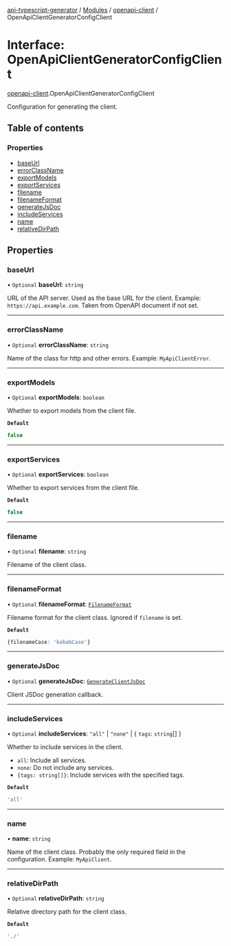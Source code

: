 [api-typescript-generator](../../README.md) / [Modules](../modules.md) / [openapi-client](../modules/openapi_client.md) / OpenApiClientGeneratorConfigClient

# Interface: OpenApiClientGeneratorConfigClient

[openapi-client](../modules/openapi_client.md).OpenApiClientGeneratorConfigClient

Configuration for generating the client.

## Table of contents

### Properties

- [baseUrl](openapi_client.OpenApiClientGeneratorConfigClient.md#baseurl)
- [errorClassName](openapi_client.OpenApiClientGeneratorConfigClient.md#errorclassname)
- [exportModels](openapi_client.OpenApiClientGeneratorConfigClient.md#exportmodels)
- [exportServices](openapi_client.OpenApiClientGeneratorConfigClient.md#exportservices)
- [filename](openapi_client.OpenApiClientGeneratorConfigClient.md#filename)
- [filenameFormat](openapi_client.OpenApiClientGeneratorConfigClient.md#filenameformat)
- [generateJsDoc](openapi_client.OpenApiClientGeneratorConfigClient.md#generatejsdoc)
- [includeServices](openapi_client.OpenApiClientGeneratorConfigClient.md#includeservices)
- [name](openapi_client.OpenApiClientGeneratorConfigClient.md#name)
- [relativeDirPath](openapi_client.OpenApiClientGeneratorConfigClient.md#relativedirpath)

## Properties

### baseUrl

• `Optional` **baseUrl**: `string`

URL of the API server. Used as the base URL for the client. Example: `https://api.example.com`. Taken from
OpenAPI document if not set.

___

### errorClassName

• `Optional` **errorClassName**: `string`

Name of the class for http and other errors. Example: `MyApiClientError`.

___

### exportModels

• `Optional` **exportModels**: `boolean`

Whether to export models from the client file.

**`Default`**

```ts
false
```

___

### exportServices

• `Optional` **exportServices**: `boolean`

Whether to export services from the client file.

**`Default`**

```ts
false
```

___

### filename

• `Optional` **filename**: `string`

Filename of the client class.

___

### filenameFormat

• `Optional` **filenameFormat**: [`FilenameFormat`](index.FilenameFormat.md)

Filename format for the client class. Ignored if `filename` is set.

**`Default`**

```ts
{filenameCase: 'kebabCase'}
```

___

### generateJsDoc

• `Optional` **generateJsDoc**: [`GenerateClientJsDoc`](../modules/openapi_client.md#generateclientjsdoc)

Client JSDoc generation callback.

___

### includeServices

• `Optional` **includeServices**: ``"all"`` \| ``"none"`` \| \{ `tags`: `string`[]  }

Whether to include services in the client.

- `all`: Include all services.
- `none`: Do not include any services.
- `{tags: string[]}`: Include services with the specified tags.

**`Default`**

```ts
'all'
```

___

### name

• **name**: `string`

Name of the client class. Probably the only required field in the configuration. Example: `MyApiClient`.

___

### relativeDirPath

• `Optional` **relativeDirPath**: `string`

Relative directory path for the client class.

**`Default`**

```ts
'./'
```
